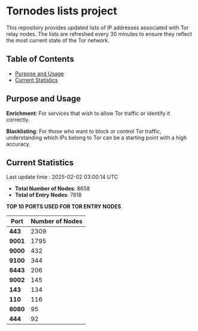 # Tornodes lists project

This repository provides updated lists of IP addresses associated with Tor relay nodes. The lists are refreshed every 30 minutes to ensure they reflect the most current state of the Tor network.

## Table of Contents

- [Purpose and Usage](#purpose-and-usage)
- [Current Statistics](#current-statistics)


## Purpose and Usage

**Enrichment**: For services that wish to allow Tor traffic or identify it correctly.

**Blacklisting**: For those who want to block or control Tor traffic, understanding which IPs belong to Tor can be a starting point with a high accuracy.

## Current Statistics

Last update time : 2025-02-02 03:00:14 UTC

- **Total Number of Nodes**: 8658
- **Total of Entry Nodes**: 7818

**TOP 10 PORTS USED FOR TOR ENTRY NODES**

| **Port** | **Number of Nodes** |
|------|-----------------|
| **443**   | 2309  |
| **9001**   | 1795  |
| **9000**   | 432  |
| **9100**   | 344  |
| **8443**   | 206  |
| **9002**   | 145  |
| **143**   | 134  |
| **110**   | 116  |
| **8080**   | 95  |
| **444**   | 92  |

